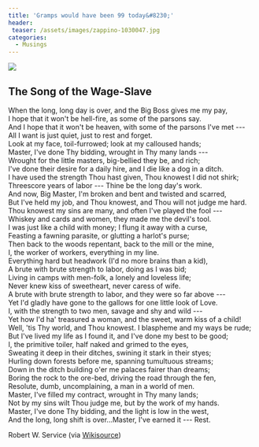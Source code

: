 ```yaml
---
title: 'Gramps would have been 99 today&#8230;'
header:
 teaser: /assets/images/zappino-1030047.jpg
categories:
  - Musings
---
```

<img src="https://douglangille.github.io/assets/images/zappino-1030047.jpg"><h2 id="the-song-of-the-wage-slave">The Song of the Wage-Slave</h2>

When the long, long day is over, and the Big Boss gives me my pay,  
 I hope that it won't be hell-fire, as some of the parsons say.  
 And I hope that it won't be heaven, with some of the parsons I've met ---  
 All I want is just quiet, just to rest and forget.  
 Look at my face, toil-furrowed; look at my calloused hands;  
 Master, I've done Thy bidding, wrought in Thy many lands ---  
 Wrought for the little masters, big-bellied they be, and rich;  
 I've done their desire for a daily hire, and I die like a dog in a ditch.  
 I have used the strength Thou hast given, Thou knowest I did not shirk;  
 Threescore years of labor --- Thine be the long day's work.  
 And now, Big Master, I'm broken and bent and twisted and scarred,  
 But I've held my job, and Thou knowest, and Thou will not judge me hard.  
 Thou knowest my sins are many, and often I've played the fool ---  
 Whiskey and cards and women, they made me the devil's tool.  
 I was just like a child with money; I flung it away with a curse,  
 Feasting a fawning parasite, or glutting a harlot's purse;  
 Then back to the woods repentant, back to the mill or the mine,  
 I, the worker of workers, everything in my line.  
 Everything hard but headwork (I'd no more brains than a kid),  
 A brute with brute strength to labor, doing as I was bid;  
 Living in camps with men-folk, a lonely and loveless life;  
 Never knew kiss of sweetheart, never caress of wife.  
 A brute with brute strength to labor, and they were so far above ---  
 Yet I'd gladly have gone to the gallows for one little look of Love.  
 I, with the strength to two men, savage and shy and wild ---  
 Yet how I'd ha' treasured a woman, and the sweet, warm kiss of a child!  
 Well, 'tis Thy world, and Thou knowest. I blaspheme and my ways be rude;  
 But I've lived my life as I found it, and I've done my best to be good;  
 I, the primitive toiler, half naked and grimed to the eyes,  
 Sweating it deep in their ditches, swining it stark in their styes;  
 Hurling down forests before me, spanning tumultuous streams;  
 Down in the ditch building o'er me palaces fairer than dreams;  
 Boring the rock to the ore-bed, driving the road through the fen,  
 Resolute, dumb, uncomplaining, a man in a world of men.  
 Master, I've filled my contract, wrought in Thy many lands;  
 Not by my sins wilt Thou judge me, but by the work of my hands.  
 Master, I've done Thy bidding, and the light is low in the west,  
 And the long, long shift is over...Master, I've earned it --- Rest.

Robert W. Service (via <a href="http://en.wikisource.org/wiki/The_Song_of_the_Wage-Slave">Wikisource</a>)